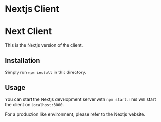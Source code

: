 # Nextjs Client

# Next Client

This is the Nextjs version of the client.

## Installation

Simply run `npm install` in this directory.

## Usage

You can start the Nextjs development server with `npm start`. This will start the client on `localhost:3000`.

For a production like environment, please refer to the Nextjs website.
